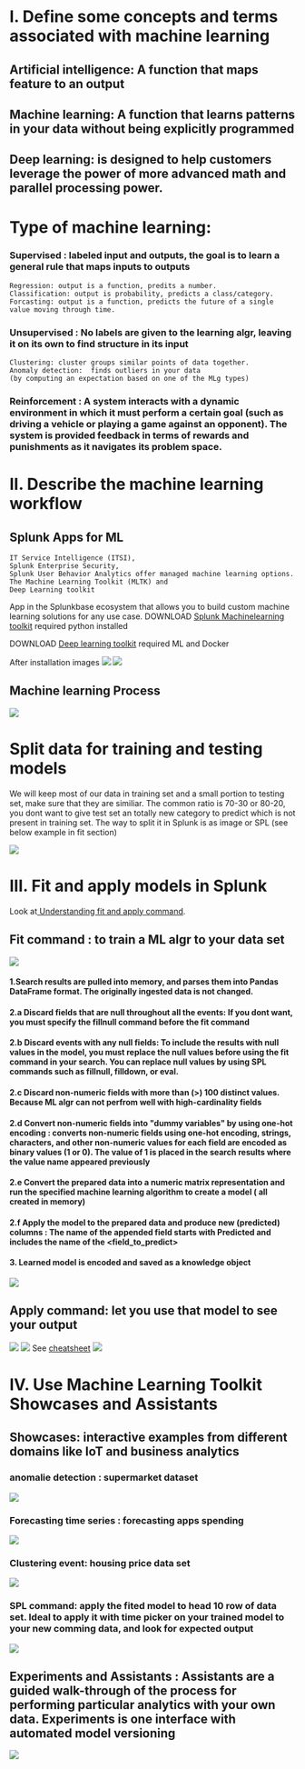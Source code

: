 # I. Define some concepts and terms associated with machine learning
## Artificial intelligence: A function that maps feature to an output
## Machine learning: A function that learns patterns in your data without being explicitly programmed
## Deep learning: is designed to help customers leverage the power of more advanced math and parallel processing power.
# Type of machine learning:
### Supervised : labeled input and outputs, the goal is to learn a general rule that maps inputs to  outputs
	
	Regression: output is a function, predits a number.
	Classification: output is probability, predicts a class/category.
	Forcasting: output is a function, predicts the future of a single value moving through time.
### Unsupervised : No labels are given to the learning algr, leaving it on its own to find structure in its input

	Clustering: cluster groups similar points of data together.
	Anomaly detection:  finds outliers in your data 
	(by computing an expectation based on one of the MLg types)
### Reinforcement : A system interacts with a dynamic environment in which it must perform a certain goal (such as driving a vehicle or playing a game against an opponent). The system is provided feedback in terms of rewards and punishments as it navigates its problem space.

# II. Describe the machine learning workflow
## Splunk Apps for ML 
    IT Service Intelligence (ITSI),
    Splunk Enterprise Security,
    Splunk User Behavior Analytics offer managed machine learning options. 
    The Machine Learning Toolkit (MLTK) and 
    Deep Learning toolkit
App in the Splunkbase ecosystem that allows you to build custom machine learning solutions for any use case. 
DOWNLOAD [Splunk Machinelearning toolkit](https://splunkbase.splunk.com/app/2890/) required python installed

DOWNLOAD [Deep learning toolkit](https://splunkbase.splunk.com/app/4607/#/details) required ML and Docker

After installation images
![](image./MLTK.png)
![](image./DL.png)

## Machine learning Process
![](image./workflow.png)

# Split data for training and testing models
We will keep most of our data in training set and a small portion to testing set, make sure that they are similiar. The common ratio is 70-30 or 80-20, you dont want to give test set an totally new category to predict which is not present in training set. The way to split it in Splunk is as image or SPL (see below example in fit section)

![](image./splitdata.png)

# III. Fit and apply models in Splunk
Look at[ Understanding fit and apply command](https://docs.splunk.com/Documentation/MLApp/4.2.0/User/Understandfitandapply). 
## Fit command : to train a ML algr to your data set
![](image./fit.png)
#### 1.Search results are pulled into memory, and parses them into Pandas DataFrame format. The originally ingested data is not changed.
#### 2.a Discard fields that are null throughout all the events: If you dont want, you must specify the fillnull command before the fit command
#### 2.b Discard events with any null fields: To include the results with null values in the model, you must replace the null values before using the fit command in your search. You can replace null values by using SPL commands such as fillnull, filldown, or eval.
#### 2.c Discard non-numeric fields with more than (>) 100 distinct values. Because ML algr can not perfrom well with high-cardinality fields
#### 2.d Convert non-numeric fields into "dummy variables" by using one-hot encoding : converts non-numeric fields using one-hot encoding, strings, characters, and other non-numeric values for each field are encoded as binary values (1 or 0). The value of 1 is placed in the search results where the value name appeared previously
#### 2.e Convert the prepared data into a numeric matrix representation and run the specified machine learning algorithm to create a model ( all created in memory)
#### 2.f Apply the model to the prepared data and produce new (predicted) columns : The name of the appended field starts with Predicted and includes the name of the <field_to_predict>
#### 3. Learned model is encoded and saved as a knowledge object
![](image./fit_ex.png)
## Apply command: let you use that model to see your output
![](image./apply.png)
![](image./apply_ex.png)
See [cheatsheet](https://docs.splunk.com/images/3/3f/Splunk-MLTK-QuickRefGuide-2019-web.pdf)
![](image./command.png)

# IV. Use Machine Learning Toolkit Showcases and Assistants
## Showcases: interactive examples from different domains like IoT and business analytics
### anomalie detection : supermarket dataset
![](image./Predict.png)
### Forecasting time series : forecasting apps spending
![](image./TimeSeries.png)
### Clustering event: housing price data set
![](image./Clustering.png)
### SPL command: apply the fited model to head 10 row of data set. Ideal to apply it with time picker on your trained model to your new comming data, and look for expected output
![](image./SPLapply.png)
## Experiments and Assistants : Assistants are a guided walk-through of the process for performing particular analytics with your own data. Experiments is one interface with automated model versioning
![](image./assistant.png)

